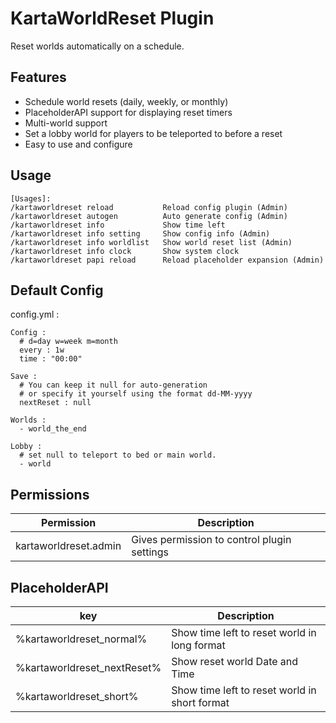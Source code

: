 # KartaWorldReset Plugin
Reset worlds automatically on a schedule.

## Features
- Schedule world resets (daily, weekly, or monthly)
- PlaceholderAPI support for displaying reset timers
- Multi-world support
- Set a lobby world for players to be teleported to before a reset
- Easy to use and configure

## Usage
```
[Usages]:
/kartaworldreset reload           Reload config plugin (Admin)
/kartaworldreset autogen          Auto generate config (Admin)
/kartaworldreset info             Show time left
/kartaworldreset info setting     Show config info (Admin)
/kartaworldreset info worldlist   Show world reset list (Admin)
/kartaworldreset info clock       Show system clock
/kartaworldreset papi reload      Reload placeholder expansion (Admin)
```

## Default Config
config.yml :
```
Config :
  # d=day w=week m=month
  every : 1w
  time : "00:00"

Save :
  # You can keep it null for auto-generation
  # or specify it yourself using the format dd-MM-yyyy
  nextReset : null

Worlds :
  - world_the_end

Lobby :
  # set null to teleport to bed or main world.
  - world
```

## Permissions
| Permission              | Description                               |
|-------------------------|-------------------------------------------|
| kartaworldreset.admin   | Gives permission to control plugin settings |


## PlaceholderAPI
| key                     | Description                               |
|-------------------------|-------------------------------------------|
| %kartaworldreset_normal%| Show time left to reset world in long format |
| %kartaworldreset_nextReset%| Show reset world Date and Time          |
| %kartaworldreset_short% | Show time left to reset world in short format |
